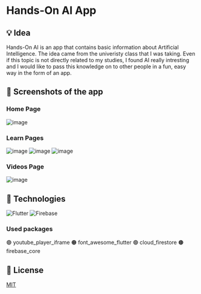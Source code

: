 # Hands-On AI App
## 💡 Idea
Hands-On AI is an app that contains basic information about Artificial Intelligence. The idea came from the univeristy class that I was taking. Even if this topic is not directly related to my studies, I found AI really intresting and I would like to pass this knowledge on to other people in a fun, easy way in the form of an app. 

## 📸 Screenshots of the app
### Home Page
![image](https://user-images.githubusercontent.com/61745477/126072300-dccd1ffe-229f-4b59-8b1a-240c0a783325.png) 
### Learn Pages
![image](https://user-images.githubusercontent.com/61745477/126073219-6d584f58-aeb8-40c7-b7ca-bd237f2a25bd.png) ![image](https://user-images.githubusercontent.com/61745477/126074110-d42022cf-2d87-4962-9d4a-30a610c36704.png)
![image](https://user-images.githubusercontent.com/61745477/126078093-106b1a02-e8e2-4570-8d51-ccfd3635bd6e.png)


### Videos Page
![image](https://user-images.githubusercontent.com/61745477/126074624-82c54b29-2f1c-4717-8fe9-1331343212ed.png)


## 📱 Technologies
<img alt="Flutter" src="https://img.shields.io/badge/Flutter-%2302569B.svg?style=for-the-badge&logo=Flutter&logoColor=white" />
<img alt="Firebase" src="https://img.shields.io/badge/firebase-%23039BE5.svg?style=for-the-badge&logo=firebase"/>

### Used packages
🟣 youtube_player_iframe
🟠 font_awesome_flutter
🟢 cloud_firestore
🟤 firebase_core

## 🔖 License
[MIT](https://choosealicense.com/licenses/mit/)
